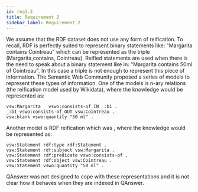 ```yaml
---
id: req1.2
title: Requirement 2
sidebar_label: Requirement 2
---
```


We assume that the RDF dataset does not use any form of reification. To recall, RDF is perfectly suited to represent binary statements like: "Margarita contains Cointreau" which can be represented as the triple (Margarita,contains, Cointreau). Reified statements are used when there is the need to speak about a binary statement like in: "Margarita contains 50ml of Cointreau". In this case a triple is not enough to represent this piece of information. The Semantic Web Community proposed a series of models to represent these types of information. One of the models is n-ary relations (the reification model used by Wikidata), where the knowledge would be represented as:
```
vsw:Margarita   vswo:consists-of_IN _:b1 .
_:b1 vswo:consists-of_OUT vsw:Cointreau .
vsw:blank vswo:quantity "50 ml" .
```

Another model is RDF reification which was , where the knowledge would be represented as:

```
vsw:Statement rdf:type rdf:Statement .
vsw:Statement rdf:subject vsw:Margarita .
vsw:Statement rdf:predicate vswo:consists-of .
vsw:Statement rdf:object vsw:Cointreau .
vsw:Statement vswo:quantity "50 ml" .
```
QAnswer was not designed to cope with these representations and it is not clear how it behaves when they are indexed in QAnswer.